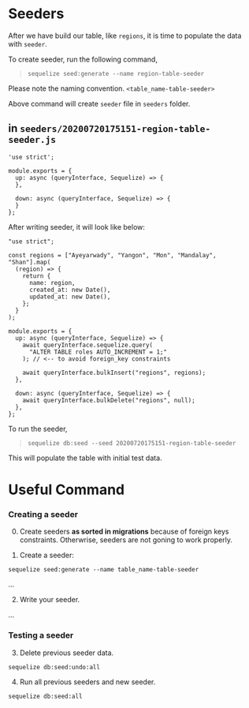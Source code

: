 # Seeders

After we have build our table, like `regions`, it is time to populate the data with `seeder`.

To create seeder, run the following command,

> `sequelize seed:generate --name region-table-seeder`

Please note the naming convention. `<table_name-table-seeder>`

Above command will create `seeder` file in `seeders` folder.

## in `seeders/20200720175151-region-table-seeder.js`

```
'use strict';

module.exports = {
  up: async (queryInterface, Sequelize) => {
  },

  down: async (queryInterface, Sequelize) => {
  }
};
```

After writing seeder, it will look like below:

```
"use strict";

const regions = ["Ayeyarwady", "Yangon", "Mon", "Mandalay", "Shan"].map(
  (region) => {
    return {
      name: region,
      created_at: new Date(),
      updated_at: new Date(),
    };
  }
);

module.exports = {
  up: async (queryInterface, Sequelize) => {
    await queryInterface.sequelize.query(
      "ALTER TABLE roles AUTO_INCREMENT = 1;"
    ); // <-- to avoid foreign_key constraints

    await queryInterface.bulkInsert("regions", regions);
  },

  down: async (queryInterface, Sequelize) => {
    await queryInterface.bulkDelete("regions", null);
  },
};

```

To run the seeder,

> `sequelize db:seed --seed 20200720175151-region-table-seeder`

This will populate the table with initial test data.

# Useful Command

### Creating a seeder

0. Create seeders **as sorted in migrations** because of foreign keys constraints. Otherwrise, seeders are not goning to work properly.

1. Create a seeder:

```
sequelize seed:generate --name table_name-table-seeder
```

...

2. Write your seeder.

...

### Testing a seeder

3. Delete previous seeder data.

```
sequelize db:seed:undo:all
```

4. Run all previous seeders and new seeder.

```
sequelize db:seed:all
```
